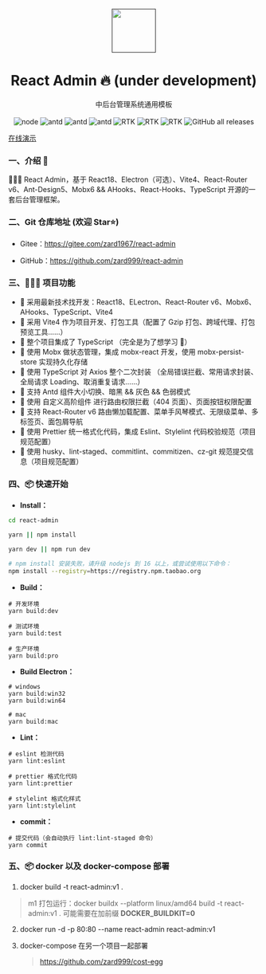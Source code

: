 <p align="center">
  <a href="">
    <img width="88" src="https://gw.alipayobjects.com/zos/rmsportal/KDpgvguMpGfqaHPjicRK.svg">
  </a>
</p>
<h1 align="center">React Admin 🔥 (under development)</h1>

<div align="center">中后台管理系统通用模板</div>

<div align="center">
<br />
<img alt="node" src="https://img.shields.io/badge/Node-%3E%3D16.x-green">
<img alt="antd" src="https://img.shields.io/badge/antd-v5.x-brightgreen" />
<img alt="antd" src="https://img.shields.io/badge/pro--components-^2.3.52-1890ff" />
<img alt="antd" src="https://img.shields.io/badge/react--router--rom-v6.x-brightgreen" />
<img alt="RTK" src="https://img.shields.io/badge/mobx-v6.x-brightgreen"/>
<img alt="RTK" src="https://img.shields.io/static/v1?label=&message=ahooks&color=yellow"/>
<img alt="RTK" src="https://img.shields.io/static/v1?label=&message=axios&color=informational"/>
<img alt="GitHub all releases" src="https://img.shields.io/github/downloads/strivelen/fine-admin/total">
</div>

[在线演示]()

### 一、介绍 📖

🚀🚀🚀 React Admin，基于 React18、Electron（可选）、Vite4、React-Router v6、Ant-Design5、Mobx6 && AHooks、React-Hooks、TypeScript 开源的一套后台管理框架。

### 二、Git 仓库地址 (欢迎 Star⭐)

- Gitee：https://gitee.com/zard1967/react-admin

- GitHub：https://github.com/zard999/react-admin

### 三、🔨🔨🔨 项目功能

- 🚀 采用最新技术找开发：React18、ELectron、React-Router v6、Mobx6、AHooks、TypeScript、Vite4
- 🚀 采用 Vite4 作为项目开发、打包工具（配置了 Gzip 打包、跨域代理、打包预览工具……）
- 🚀 整个项目集成了 TypeScript （完全是为了想学习 🤣）
- 🚀 使用 Mobx 做状态管理，集成 mobx-react 开发，使用 mobx-persist-store 实现持久化存储
- 🚀 使用 TypeScript 对 Axios 整个二次封装 （全局错误拦截、常用请求封装、全局请求 Loading、取消重复请求……）
- 🚀 支持 Antd 组件大小切换、暗黑 && 灰色 && 色弱模式
- 🚀 使用 自定义高阶组件 进行路由权限拦截（404 页面）、页面按钮权限配置
- 🚀 支持 React-Router v6 路由懒加载配置、菜单手风琴模式、无限级菜单、多标签页、面包屑导航
- 🚀 使用 Prettier 统一格式化代码，集成 Eslint、Stylelint 代码校验规范（项目规范配置）
- 🚀 使用 husky、lint-staged、commitlint、commitizen、cz-git 规范提交信息（项目规范配置）

### 四、📦 快速开始

- **Install：**

```sh
cd react-admin

yarn || npm install

yarn dev || npm run dev

# npm install 安装失败，请升级 nodejs 到 16 以上，或尝试使用以下命令：
npm install --registry=https://registry.npm.taobao.org
```

- **Build：**

```text
# 开发环境
yarn build:dev

# 测试环境
yarn build:test

# 生产环境
yarn build:pro
```

- **Build Electron：**

```text
# windows
yarn build:win32
yarn build:win64

# mac
yarn build:mac

```

- **Lint：**

```text
# eslint 检测代码
yarn lint:eslint

# prettier 格式化代码
yarn lint:prettier

# stylelint 格式化样式
yarn lint:stylelint
```

- **commit：**

```text
# 提交代码（会自动执行 lint:lint-staged 命令）
yarn commit
```

### 五、📦 docker 以及 docker-compose 部署

1. docker build -t react-admin:v1 .

> m1 打包运行：docker buildx --platform linux/amd64 build -t react-admin:v1 .
> 可能需要在加前缀 **DOCKER_BUILDKIT=0**

2. docker run -d -p 80:80 --name react-admin react-admin:v1

3. docker-compose 在另一个项目一起部署
   > https://github.com/zard999/cost-egg
